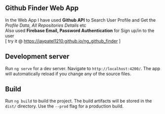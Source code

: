 ## Github Finder Web App

In the Web App I have used **Github API** to Search User Profile and Get the *Profile Data, All Repositories Details* etc  
Also used **Firebase Email, Password Authentication** for Sign up/in to the user  
[ try it @ https://jaypatel1210.github.io/ng_github_finder ]  

## Development server

Run `ng serve` for a dev server. Navigate to `http://localhost:4200/`. The app will automatically reload if you change any of the source files.

## Build

Run `ng build` to build the project. The build artifacts will be stored in the `dist/` directory. Use the `--prod` flag for a production build.